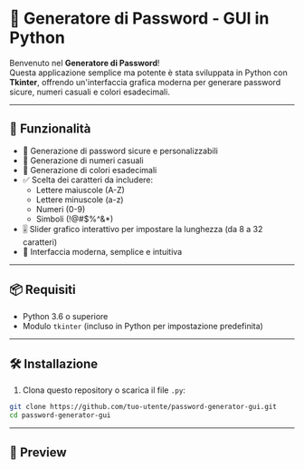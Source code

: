 # 🔐 Generatore di Password - GUI in Python

Benvenuto nel **Generatore di Password**!  
Questa applicazione semplice ma potente è stata sviluppata in Python con **Tkinter**, offrendo un'interfaccia grafica moderna per generare password sicure, numeri casuali e colori esadecimali.

---

## 🚀 Funzionalità

- 🎯 Generazione di password sicure e personalizzabili
- 🔢 Generazione di numeri casuali
- 🎨 Generazione di colori esadecimali
- ✅ Scelta dei caratteri da includere:
  - Lettere maiuscole (A-Z)
  - Lettere minuscole (a-z)
  - Numeri (0-9)
  - Simboli (!@#$%^&*)
- 🎚️ Slider grafico interattivo per impostare la lunghezza (da 8 a 32 caratteri)
- 🧭 Interfaccia moderna, semplice e intuitiva

---

## 📦 Requisiti

- Python 3.6 o superiore
- Modulo `tkinter` (incluso in Python per impostazione predefinita)

---

## 🛠️ Installazione

1. Clona questo repository o scarica il file `.py`:

```bash
git clone https://github.com/tuo-utente/password-generator-gui.git
cd password-generator-gui
```
---

## 🔎 Preview
[](preview.png)